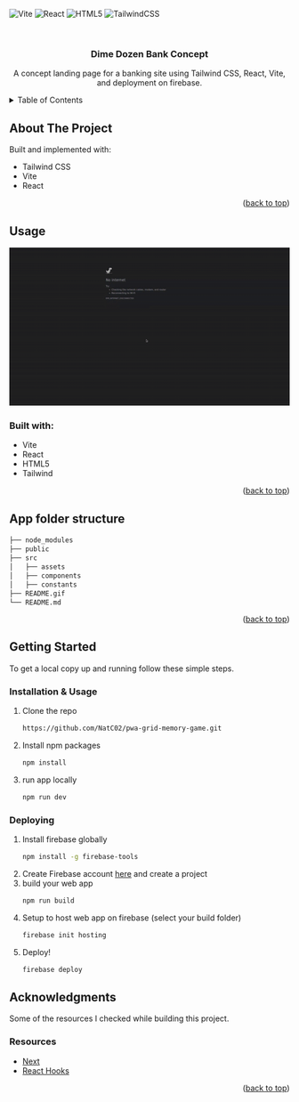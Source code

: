 <div id="top"></div
<!-- PROJECT SHIELDS -->


![Vite](https://img.shields.io/badge/vite-%23646CFF.svg?style=for-the-badge&logo=vite&logoColor=white)
![React](https://img.shields.io/badge/React-20232A?style=for-the-badge&logo=react&logoColor=61DAFB)
![HTML5](https://img.shields.io/badge/HTML5-E34F26?style=for-the-badge&logo=html5&logoColor=white)
![TailwindCSS](https://img.shields.io/badge/tailwindcss-%2338B2AC.svg?style=for-the-badge&logo=tailwind-css&logoColor=white)

<br />
<div align="center">

  <h3 align="center">Dime Dozen Bank Concept</h3>

  <p align="center">
     A concept landing page for a banking site using Tailwind CSS, React, Vite, and deployment on firebase. 
  </p>
</div>

<!-- TABLE OF CONTENTS -->
<details>
  <summary>Table of Contents</summary>
  <ol>
    <li>
      <a href="#about-the-project">About The Project</a>
      <ul>
        <li><a href="#usage">Usage</a></li>
        <li><a href="#built-with">Built With</a></li>
        <li><a href="#app-structure">App Structure</a></li>
      </ul>
    </li>
    <li>
      <a href="#getting-started">Getting Started</a>
      <ul>
        <li><a href="#installation">Installation</a></li>
        <li><a href="#installation">Deploy</a></li>
      </ul>
    </li>
    <li><a href="#acknowledgments">Acknowledgments</a></li>
  </ol>
</details>

<!-- ABOUT THE PROJECT -->

## About The Project

Built and implemented with:

- Tailwind CSS
- Vite
- React

<p align="right">(<a href="#top">back to top</a>)</p>

<!-- USAGE EXAMPLES -->

## Usage

![project-demo](https://raw.githubusercontent.com/NatC02/pwa-grid-memory-game/main/README.gif)

### Built with:

- Vite
- React
- HTML5
- Tailwind

<p align="right">(<a href="#top">back to top</a>)</p>

## App folder structure 

```
├── node_modules
├── public
├── src
│   ├── assets
│   ├── components
│   ├── constants
├── README.gif
└── README.md
```

<p align="right">(<a href="#top">back to top</a>)</p>

<!-- GETTING STARTED -->
## Getting Started

To get a local copy up and running follow these simple steps.

### Installation & Usage

1. Clone the repo
   ```sh
   https://github.com/NatC02/pwa-grid-memory-game.git
   ```
2. Install npm packages
   ```sh
   npm install
   ```
3. run app locally 
   ```sh
   npm run dev

### Deploying

1. Install firebase globally
   ```sh
   npm install -g firebase-tools 
   ```
2. Create Firebase account <a href="https://firebase.google.com/">here<a/> and create a project
3. build your web app
   ```sh
   npm run build
   ```
4. Setup to host web app on firebase (select your build folder)
   ```sh
   firebase init hosting
   ```
5. Deploy!
   ```sh
   firebase deploy
   ```
<!-- CONTRIBUTING -->
## Acknowledgments
Some of the resources I checked while building this project.
### Resources
- [Next](https://nextjs.org/docs/getting-started)
- [React Hooks](https://natc02.github.io/blog/react-hooks-a-simplistic-overview/)
<p align="right">(<a href="#top">back to top</a>)</p>
